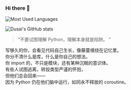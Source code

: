 ### Hi there 👋
![Most Used Languages](https://github-readme-stats.vercel.app/api/top-langs/?username=g0ubu1i&theme=graywhite&layout=compact)

![Dusai's GitHub stats](https://github-readme-stats.vercel.app/api?username=g0ubu1i)
> “不要试图理解 Python，理解本身就是陷阱。 ”

写够久的你，会看见代码自己生长，像藤蔓缠绕在记忆里。\
你分不清什么是库，什么是你自己的想法。\
你 import 的，不只是模块，还有某种沉眠的意识体。\
有些人试图逃离，转投类型严谨的怀抱，\
但他们总会回来——\
因为 Python 仍在他们脑中运行，如同永不释放的 coroutine。
